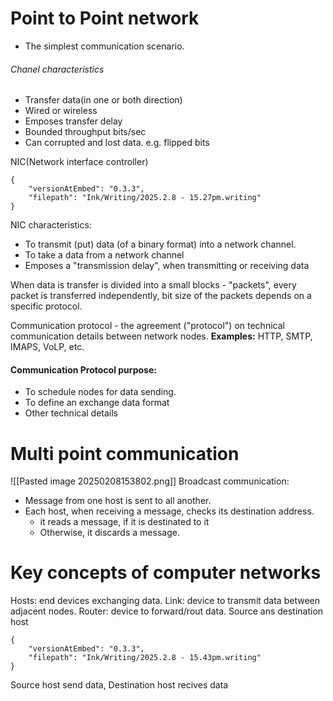 # Point to Point network

* The simplest communication scenario.
###### Chanel characteristics
* Transfer data(in one or both direction)
* Wired or wireless
* Emposes transfer delay
* Bounded throughput bits/sec
* Can corrupted and lost data. e.g. flipped bits

NIC(Network interface controller)

```handwritten-ink
{
	"versionAtEmbed": "0.3.3",
	"filepath": "Ink/Writing/2025.2.8 - 15.27pm.writing"
}
```
NIC characteristics:
- To transmit (put) data (of a binary format) into a network channel.
- To take a data from a network channel
- Emposes a "transmission delay", when transmitting or receiving data

When data is transfer is divided into a small blocks - "packets", every packet is transferred independently, bit size of the packets depends on a specific protocol.

Communication protocol - the agreement ("protocol") on technical communication details between network nodes.  **Examples:** HTTP, SMTP, IMAPS, VoLP, etc.

#### Communication Protocol purpose:
- To schedule nodes for data sending.
- To define an exchange data format 
- Other technical details 

# Multi point communication 
![[Pasted image 20250208153802.png]]
Broadcast communication:
- Message from one host is sent to all another.
- Each host, when receiving a message, checks its destination address.
	- it reads a message, if it is destinated to it
	- Otherwise, it discards a message.


# Key concepts of computer networks 

Hosts: end devices exchanging data.
Link: device to transmit data between adjacent nodes.
Router: device to forward/rout data.
Source ans destination host

```handwritten-ink
{
	"versionAtEmbed": "0.3.3",
	"filepath": "Ink/Writing/2025.2.8 - 15.43pm.writing"
}
```
Source host send data, Destination host recives data